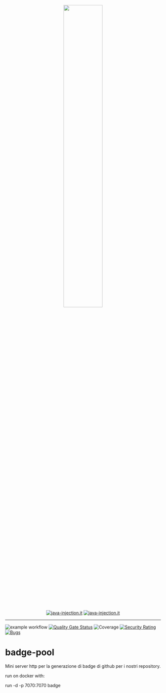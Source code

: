 <html>
<p align="center" width="100%">
    <a href="https://java-injection.it">
      <img width="50%" src="http://www.java-injection.it/wp-content/uploads/2022/06/jlogo_gra.png"><br>
      <img align="center" alt="java-injection.it" src="https://lin.java-injection.dev/badges/java-injection/web"></a>
    <a href="https://discord.gg/sqdCMNCxxe">
      <img align="center" alt="java-injection.it" src="https://dcbadge.vercel.app/api/server/sqdCMNCxxe?style=flat"></a>
      <br>
</p>
</html>


---
![example workflow](https://github.com/java-injection/badge-pool/actions/workflows/maven.yml/badge.svg?event=push)
[![Quality Gate Status](https://sonar.java-injection.dev/api/project_badges/measure?project=badge-pool&metric=alert_status&token=squ_fc56dc968c1432434550a5795087b7ca97654955)](https://sonar.java-injection.dev/dashboard?id=badge-pool)
![Coverage](https://lin.java-injection.dev/coverage/sonarqube?url=sonar.java-injection.dev&project-key=badge-pool&token=squ_fc56dc968c1432434550a5795087b7ca97654955)
[![Security Rating](https://sonar.java-injection.dev/api/project_badges/measure?project=badge-pool&metric=security_rating&token=squ_fc56dc968c1432434550a5795087b7ca97654955)](https://sonar.java-injection.dev/dashboard?id=badge-pool)
[![Bugs](https://sonar.java-injection.dev/api/project_badges/measure?project=badge-pool&metric=bugs&token=squ_fc56dc968c1432434550a5795087b7ca97654955)](https://sonar.java-injection.dev/dashboard?id=badge-pool)




# badge-pool
Mini server http per la generazione di badge di github per i nostri repository. 

run on docker with:

run -d -p 7070:7070 badge
